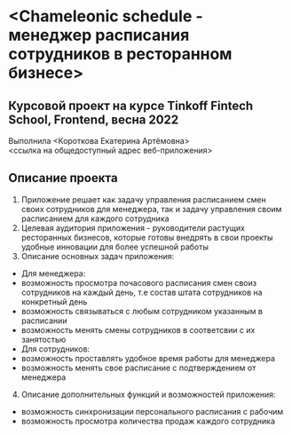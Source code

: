# <Chameleonic schedule - менеджер расписания сотрудников в ресторанном бизнесе>

## Курсовой проект на курсе Tinkoff Fintech School, Frontend, весна 2022
Выполнила <Короткова Екатерина Артёмовна>  
<ссылка на общедоступный адрес веб-приложения>

## Описание проекта
1. Приложение решает как задачу управления расписанием смен своих сотрудников для менеджера, так и задачу управления своим расписанием для каждого сотрудника
2. Целевая аудитория приложения - руководители растущих ресторанных бизнесов, которые готовы внедрять в свои проекты удобные инновации для более успешной работы
3. Описание основных задач приложения:
- Для менеджера:
- возможность просмотра почасового расписания смен своиз сотрудников на каждый день, т.е состав штата сотрудников на конкретный день
- возможность связываться с любым сотрудником указанным в расписании
- возможность менять смены сотрудников в соответсвии с их занятостью
- Для сотрудников:
- возможность проставлять удобное время работы для менеджера
- возможность менять свое расписание с подтверждением от менеджера
4. Описание дополнительных функций и возможностей приложения:
- возможность синхронизации персонального расписания с рабочим
- возможность просмотра количества продаж каждого сотрудника
